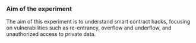 ### Aim of the experiment

The aim of this experiment is to understand smart contract hacks, focusing on vulnerabilities such as re-entrancy,  overflow and underflow, and unauthorized access to private data.